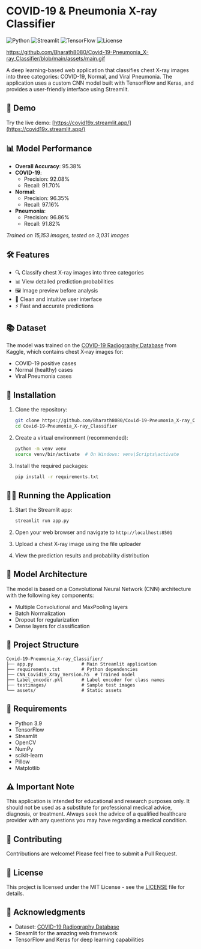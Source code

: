 # COVID-19 & Pneumonia X-ray Classifier

![Python](https://img.shields.io/badge/Python-3.9-blue?logo=python)
![Streamlit](https://img.shields.io/badge/Built%20With-Streamlit-orange?logo=streamlit)
![TensorFlow](https://img.shields.io/badge/Framework-TensorFlow/keras-FF6F00?logo=tensorflow)
![License](https://img.shields.io/badge/License-MIT-lightgrey)

https://github.com/Bharath8080/Covid-19-Pneumonia_X-ray_Classifier/blob/main/assets/main.gif

A deep learning-based web application that classifies chest X-ray images into three categories: COVID-19, Normal, and Viral Pneumonia. The application uses a custom CNN model built with TensorFlow and Keras, and provides a user-friendly interface using Streamlit.

## 🚀 Demo

Try the live demo: [https://covid19x.streamlit.app/](https://covid19x.streamlit.app/)

## 📊 Model Performance

- **Overall Accuracy**: 95.38%
- **COVID-19**: 
  - Precision: 92.08%
  - Recall: 91.70%
- **Normal**: 
  - Precision: 96.35%
  - Recall: 97.16%
- **Pneumonia**: 
  - Precision: 96.86%
  - Recall: 91.82%

*Trained on 15,153 images, tested on 3,031 images*

## 🛠️ Features

- 🔍 Classify chest X-ray images into three categories
- 📊 View detailed prediction probabilities
- 🖼️ Image preview before analysis
- 🎨 Clean and intuitive user interface
- ⚡ Fast and accurate predictions

## 📚 Dataset

The model was trained on the [COVID-19 Radiography Database](https://www.kaggle.com/datasets/tawsifurrahman/covid19-radiography-database) from Kaggle, which contains chest X-ray images for:
- COVID-19 positive cases
- Normal (healthy) cases
- Viral Pneumonia cases

## 🚀 Installation

1. Clone the repository:
   ```bash
   git clone https://github.com/Bharath8080/Covid-19-Pneumonia_X-ray_Classifier.git
   cd Covid-19-Pneumonia_X-ray_Classifier
   ```

2. Create a virtual environment (recommended):
   ```bash
   python -m venv venv
   source venv/bin/activate  # On Windows: venv\Scripts\activate
   ```

3. Install the required packages:
   ```bash
   pip install -r requirements.txt
   ```

## 🏃‍♂️ Running the Application

1. Start the Streamlit app:
   ```bash
   streamlit run app.py
   ```

2. Open your web browser and navigate to `http://localhost:8501`

3. Upload a chest X-ray image using the file uploader

4. View the prediction results and probability distribution

## 🧠 Model Architecture

The model is based on a Convolutional Neural Network (CNN) architecture with the following key components:
- Multiple Convolutional and MaxPooling layers
- Batch Normalization
- Dropout for regularization
- Dense layers for classification

## 📂 Project Structure

```
Covid-19-Pneumonia_X-ray_Classifier/
├── app.py                  # Main Streamlit application
├── requirements.txt        # Python dependencies
├── CNN_Covid19_Xray_Version.h5  # Trained model
├── Label_encoder.pkl       # Label encoder for class names
├── testimages/             # Sample test images
└── assets/                 # Static assets
```

## 📝 Requirements

- Python 3.9
- TensorFlow
- Streamlit
- OpenCV
- NumPy
- scikit-learn
- Pillow
- Matplotlib

## ⚠️ Important Note

This application is intended for educational and research purposes only. It should not be used as a substitute for professional medical advice, diagnosis, or treatment. Always seek the advice of a qualified healthcare provider with any questions you may have regarding a medical condition.

## 🤝 Contributing

Contributions are welcome! Please feel free to submit a Pull Request.

## 📄 License

This project is licensed under the MIT License - see the [LICENSE](LICENSE) file for details.

## 🙏 Acknowledgments

- Dataset: [COVID-19 Radiography Database](https://www.kaggle.com/datasets/tawsifurrahman/covid19-radiography-database)
- Streamlit for the amazing web framework
- TensorFlow and Keras for deep learning capabilities
